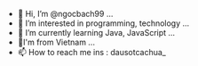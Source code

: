 - 👋 Hi, I’m @ngocbach99 ...
- 👀 I’m interested in programming, technology ...
- 🌱 I’m currently learning Java, JavaScript ...
- 💞️I'm from Vietnam ...
- 📫 How to reach me ins : dausotcachua_

<!---
ngocbach99/ngocbach99 is a ✨ special ✨ repository because its `README.md` (this file) appears on your GitHub profile.
You can click the Preview link to take a look at your changes.
--->
